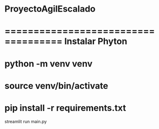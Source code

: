 # ProyectoAgilEscalado
 
 ====================================
 Instalar Phyton
 ====================================
 python -m venv venv
 ====================================
 source venv/bin/activate
 ====================================
 pip install -r requirements.txt
 ====================================
 streamlit run main.py
